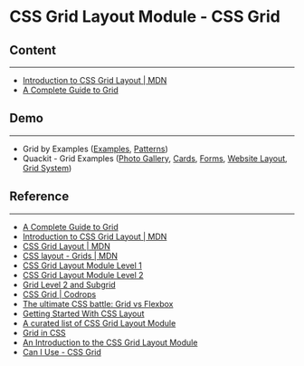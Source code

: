 # CSS Grid Layout Module - CSS Grid

## Content
---

* [Introduction to CSS Grid Layout \| MDN](https://mozilladevelopers.github.io/playground/css-grid/)
* [A Complete Guide to Grid](https://css-tricks.com/snippets/css/complete-guide-grid/)

## Demo
---

* Grid by Examples ([Examples](https://gridbyexample.com/examples/), [Patterns](https://gridbyexample.com/patterns/))
* Quackit - Grid Examples ([Photo Gallery](https://www.quackit.com/css/grid/examples/css_grid_photo_gallery_examples.cfm), [Cards](https://www.quackit.com/css/grid/examples/css_grid_card_examples.cfm), [Forms](https://www.quackit.com/css/grid/examples/css_grid_form_examples.cfm), [Website Layout](https://www.quackit.com/css/grid/examples/css_grid_website_layout_examples.cfm), [Grid System](https://www.quackit.com/css/grid/examples/css_12_column_grid_examples.cfm))

## Reference
---

* [A Complete Guide to Grid](https://css-tricks.com/snippets/css/complete-guide-grid/)
* [Introduction to CSS Grid Layout \| MDN](https://mozilladevelopers.github.io/playground/css-grid/)
* [CSS Grid Layout \| MDN](https://developer.mozilla.org/en-US/docs/Web/CSS/CSS_Grid_Layout)
* [CSS layout - Grids \| MDN](https://developer.mozilla.org/en-US/docs/Learn/CSS/CSS_layout/Grids)
* [CSS Grid Layout Module Level 1](https://www.w3.org/TR/css-grid-1/)
* [CSS Grid Layout Module Level 2](https://www.w3.org/TR/css-grid-2/)
* [Grid Level 2 and Subgrid](https://rachelandrew.co.uk/archives/2018/04/27/grid-level-2-and-subgrid/)
* [CSS Grid \| Codrops](https://tympanus.net/codrops/css_reference/grid/)
* [The ultimate CSS battle: Grid vs Flexbox](https://hackernoon.com/the-ultimate-css-battle-grid-vs-flexbox-d40da0449faf)
* [Getting Started With CSS Layout](https://www.smashingmagazine.com/2018/05/guide-css-layout/)
* [A curated list of CSS Grid Layout Module](https://github.com/simoneas02/awesome-grid-layout)
* [Grid in CSS](https://cssreference.io/css-grid/)
* [An Introduction to the CSS Grid Layout Module](https://www.sitepoint.com/introduction-css-grid-layout-module/)
* [Can I Use - CSS Grid](https://caniuse.com/#feat=css-grid)